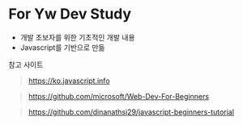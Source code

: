 # For Yw Dev Study

- 개발 초보자를 위한 기초적인 개발 내용
- Javascript를 기반으로 만듦

참고 사이트
> https://ko.javascript.info

> https://github.com/microsoft/Web-Dev-For-Beginners
  
> https://github.com/dinanathsj29/javascript-beginners-tutorial